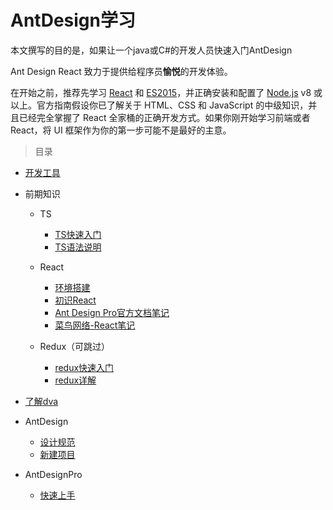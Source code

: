 
# AntDesign学习
本文撰写的目的是，如果让一个java或C#的开发人员快速入门AntDesign

Ant Design React 致力于提供给程序员**愉悦**的开发体验。

在开始之前，推荐先学习 [React](http://reactjs.org/) 和 [ES2015](http://babeljs.io/docs/learn-es2015/)，并正确安装和配置了 [Node.js](https://nodejs.org/) v8 或以上。官方指南假设你已了解关于 HTML、CSS 和 JavaScript 的中级知识，并且已经完全掌握了 React 全家桶的正确开发方式。如果你刚开始学习前端或者 React，将 UI 框架作为你的第一步可能不是最好的主意。





> 目录



* [开发工具](doc/env.md)

* 前期知识

  * TS

    * [TS快速入门](doc/ts.md)
    * [TS语法说明](doc/ts-detail.md)
  * React

    * [环境搭建](doc/react-env.md)
    * [初识React](doc/react-first.md)
    * [Ant Design Pro官方文档笔记](https://github.com/fanhualei/antDesignPro_study/blob/master/doc/first.md)
    * [菜鸟网络-React笔记](https://github.com/fanhualei/antDesignPro_study/blob/master/doc/react.md)
  * Redux（可跳过）

    * [redux快速入门](doc/redux-first.md)
    * [redux详解](https://github.com/fanhualei/antDesignPro_study/blob/master/doc/redux.md)

* [了解dva](https://github.com/fanhualei/antDesignPro_study/blob/master/doc/dva.md)

* AntDesign

  * [设计规范](doc/design-spec.md)
  * [新建项目](doc/antd-start.md)
  
* AntDesignPro

  * [快速上手](doc/antdpro-start.md)

  
